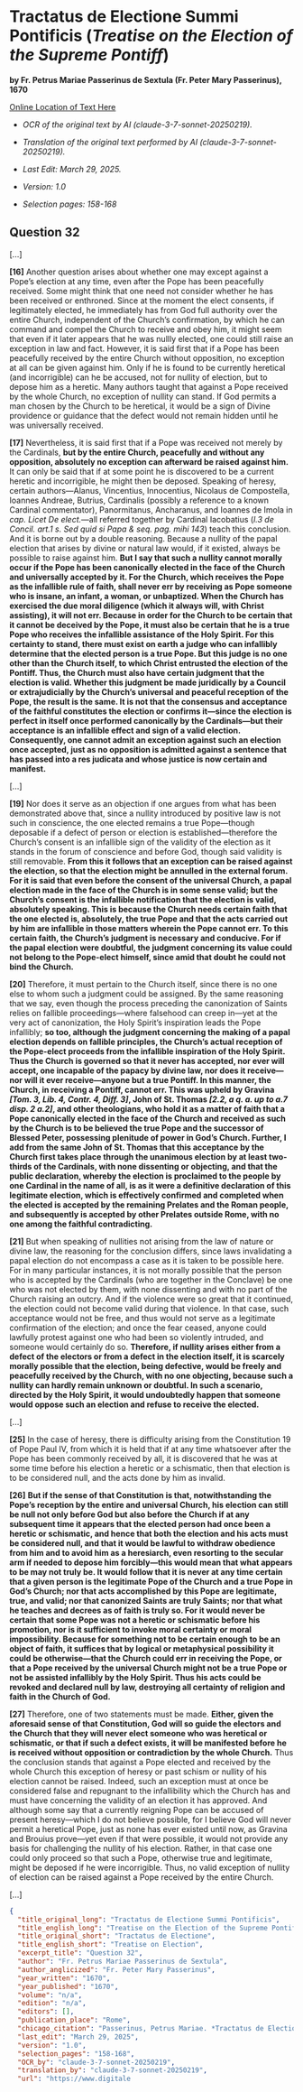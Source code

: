 # Tractatus de Electione Summi Pontificis (*Treatise on the Election of the Supreme Pontiff*)  

**by Fr. Petrus Mariae Passerinus de Sextula (Fr. Peter Mary Passerinus), 1670**  

[Online Location of Text Here](https://www.digitale)  

- *OCR of the original text by AI (claude-3-7-sonnet-20250219).*  

- *Translation of the original text performed by AI (claude-3-7-sonnet-20250219).*  

- *Last Edit: March 29, 2025.*  

- *Version: 1.0*  

- *Selection pages: 158-168*  

## Question 32

[...]

**[16]** Another question arises about whether one may except against a Pope’s election at any time, even after the Pope has been peacefully received. Some might think that one need not consider whether he has been received or enthroned. Since at the moment the elect consents, if legitimately elected, he immediately has from God full authority over the entire Church, independent of the Church’s confirmation, by which he can command and compel the Church to receive and obey him, it might seem that even if it later appears that he was nullly elected, one could still raise an exception in law and fact. However, it is said first that if a Pope has been peacefully received by the entire Church without opposition, no exception at all can be given against him. Only if he is found to be currently heretical (and incorrigible) can he be accused, not for nullity of election, but to depose him as a heretic. Many authors taught that against a Pope received by the whole Church, no exception of nullity can stand. If God permits a man chosen by the Church to be heretical, it would be a sign of Divine providence or guidance that the defect would not remain hidden until he was universally received.

**[17]** Nevertheless, it is said first that if a Pope was received not merely by the Cardinals, **but by the entire Church, peacefully and without any opposition, absolutely no exception can afterward be raised against him.** It can only be said that if at some point he is discovered to be a current heretic and incorrigible, he might then be deposed. Speaking of heresy, certain authors—Alanus, Vincentius, Innocentius, Nicolaus de Compostella, Ioannes Andreae, Butrius, Cardinalis (possibly a reference to a known Cardinal commentator), Panormitanus, Ancharanus, and Ioannes de Imola in *cap. Licet De elect.*—all referred together by Cardinal Iacobatius (*l.3 de Concil. art.1 s. Sed quid si Papa & seq. pag. mihi 143*) teach this conclusion. And it is borne out by a double reasoning. Because a nullity of the papal election that arises by divine or natural law would, if it existed, always be possible to raise against him. **But I say that such a nullity cannot morally occur if the Pope has been canonically elected in the face of the Church and universally accepted by it. For the Church, which receives the Pope as the infallible rule of faith, shall never err by receiving as Pope someone who is insane, an infant, a woman, or unbaptized. When the Church has exercised the due moral diligence (which it always will, with Christ assisting), it will not err. Because in order for the Church to be certain that it cannot be deceived by the Pope, it must also be certain that he is a true Pope who receives the infallible assistance of the Holy Spirit. For this certainty to stand, there must exist on earth a judge who can infallibly determine that the elected person is a true Pope. But this judge is no one other than the Church itself, to which Christ entrusted the election of the Pontiff. Thus, the Church must also have certain judgment that the election is valid. Whether this judgment be made juridically by a Council or extrajudicially by the Church’s universal and peaceful reception of the Pope, the result is the same. It is not that the consensus and acceptance of the faithful constitutes the election or confirms it—since the election is perfect in itself once performed canonically by the Cardinals—but their acceptance is an infallible effect and sign of a valid election. Consequently, one cannot admit an exception against such an election once accepted, just as no opposition is admitted against a sentence that has passed into a res judicata and whose justice is now certain and manifest.**

[...]

**[19]** Nor does it serve as an objection if one argues from what has been demonstrated above that, since a nullity introduced by positive law is not such in conscience, the one elected remains a true Pope—though deposable if a defect of person or election is established—therefore the Church’s consent is an infallible sign of the validity of the election as it stands in the forum of conscience and before God, though said validity is still removable. **From this it follows that an exception can be raised against the election, so that the election might be annulled in the external forum. For it is said that even before the consent of the universal Church, a papal election made in the face of the Church is in some sense valid; but the Church’s consent is the infallible notification that the election is valid, absolutely speaking. This is because the Church needs certain faith that the one elected is, absolutely, the true Pope and that the acts carried out by him are infallible in those matters wherein the Pope cannot err. To this certain faith, the Church’s judgment is necessary and conducive. For if the papal election were doubtful, the judgment concerning its value could not belong to the Pope-elect himself, since amid that doubt he could not bind the Church.**

**[20]** Therefore, it must pertain to the Church itself, since there is no one else to whom such a judgment could be assigned. By the same reasoning that we say, even though the process preceding the canonization of Saints relies on fallible proceedings—where falsehood can creep in—yet at the very act of canonization, the Holy Spirit’s inspiration leads the Pope infallibly; **so too, although the judgment concerning the making of a papal election depends on fallible principles, the Church’s actual reception of the Pope-elect proceeds from the infallible inspiration of the Holy Spirit. Thus the Church is governed so that it never has accepted, nor ever will accept, one incapable of the papacy by divine law, nor does it receive—nor will it ever receive—anyone but a true Pontiff. In this manner, the Church, in receiving a Pontiff, cannot err. This was upheld by Gravina *[Tom. 3, Lib. 4, Contr. 4, Diff. 3]*, John of St. Thomas *[2.2, a q. a. up to a.7 disp. 2 a.2]*, and other theologians, who hold it as a matter of faith that a Pope canonically elected in the face of the Church and received as such by the Church is to be believed the true Pope and the successor of Blessed Peter, possessing plenitude of power in God’s Church. Further, I add from the same John of St. Thomas that this acceptance by the Church first takes place through the unanimous election by at least two-thirds of the Cardinals, with none dissenting or objecting, and that the public declaration, whereby the election is proclaimed to the people by one Cardinal in the name of all, is as it were a definitive declaration of this legitimate election, which is effectively confirmed and completed when the elected is accepted by the remaining Prelates and the Roman people, and subsequently is accepted by other Prelates outside Rome, with no one among the faithful contradicting.**

**[21]** But when speaking of nullities not arising from the law of nature or divine law, the reasoning for the conclusion differs, since laws invalidating a papal election do not encompass a case as it is taken to be possible here. For in many particular instances, it is not morally possible that the person who is accepted by the Cardinals (who are together in the Conclave) be one who was not elected by them, with none dissenting and with no part of the Church raising an outcry. And if the violence were so great that it continued, the election could not become valid during that violence. In that case, such acceptance would not be free, and thus would not serve as a legitimate confirmation of the election; and once the fear ceased, anyone could lawfully protest against one who had been so violently intruded, and someone would certainly do so. **Therefore, if nullity arises either from a defect of the electors or from a defect in the election itself, it is scarcely morally possible that the election, being defective, would be freely and peacefully received by the Church, with no one objecting, because such a nullity can hardly remain unknown or doubtful. In such a scenario, directed by the Holy Spirit, it would undoubtedly happen that someone would oppose such an election and refuse to receive the elected.**

[...]

**[25]** In the case of heresy, there is difficulty arising from the Constitution 19 of Pope Paul IV, from which it is held that if at any time whatsoever after the Pope has been commonly received by all, it is discovered that he was at some time before his election a heretic or a schismatic, then that election is to be considered null, and the acts done by him as invalid.

**[26]** **But if the sense of that Constitution is that, notwithstanding the Pope’s reception by the entire and universal Church, his election can still be null not only before God but also before the Church if at any subsequent time it appears that the elected person had once been a heretic or schismatic, and hence that both the election and his acts must be considered null, and that it would be lawful to withdraw obedience from him and to avoid him as a heresiarch, even resorting to the secular arm if needed to depose him forcibly—this would mean that what appears to be may not truly be. It would follow that it is never at any time certain that a given person is the legitimate Pope of the Church and a true Pope in God’s Church; nor that acts accomplished by this Pope are legitimate, true, and valid; nor that canonized Saints are truly Saints; nor that what he teaches and decrees as of faith is truly so. For it would never be certain that some Pope was not a heretic or schismatic before his promotion, nor is it sufficient to invoke moral certainty or moral impossibility. Because for something not to be certain enough to be an object of faith, it suffices that by logical or metaphysical possibility it could be otherwise—that the Church could err in receiving the Pope, or that a Pope received by the universal Church might not be a true Pope or not be assisted infallibly by the Holy Spirit. Thus his acts could be revoked and declared null by law, destroying all certainty of religion and faith in the Church of God.**

**[27]** Therefore, one of two statements must be made. **Either, given the aforesaid sense of that Constitution, God will so guide the electors and the Church that they will never elect someone who was heretical or schismatic, or that if such a defect exists, it will be manifested before he is received without opposition or contradiction by the whole Church.** Thus the conclusion stands that against a Pope elected and received by the whole Church this exception of heresy or past schism or nullity of his election cannot be raised. Indeed, such an exception must at once be considered false and repugnant to the infallibility which the Church has and must have concerning the validity of an election it has approved. And although some say that a currently reigning Pope can be accused of present heresy—which I do not believe possible, for I believe God will never permit a heretical Pope, just as none has ever existed until now, as Gravina and Brouius prove—yet even if that were possible, it would not provide any basis for challenging the nullity of his election. Rather, in that case one could only proceed so that such a Pope, otherwise true and legitimate, might be deposed if he were incorrigible. Thus, no valid exception of nullity of election can be raised against a Pope received by the entire Church.

[...]

```json
{
  "title_original_long": "Tractatus de Electione Summi Pontificis",
  "title_english_long": "Treatise on the Election of the Supreme Pontiff",
  "title_original_short": "Tractatus de Electione",
  "title_english_short": "Treatise on Election",
  "excerpt_title": "Question 32",
  "author": "Fr. Petrus Mariae Passerinus de Sextula",
  "author_anglicized": "Fr. Peter Mary Passerinus",
  "year_written": "1670",
  "year_published": "1670",
  "volume": "n/a",
  "edition": "n/a",
  "editors": [],
  "publication_place": "Rome",
  "chicago_citation": "Passerinus, Petrus Mariae. *Tractatus de Electione Summi Pontificis*, Q. 32. Rome: Typis Nicolai Angeli Tinassii, 1670.",
  "last_edit": "March 29, 2025",
  "version": "1.0",
  "selection_pages": "158-168",
  "OCR_by": "claude-3-7-sonnet-20250219",
  "translation_by": "claude-3-7-sonnet-20250219",
  "url": "https://www.digitale
```
